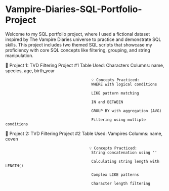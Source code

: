 # Vampire-Diaries-SQL-Portfolio-Project
Welcome to my SQL portfolio project, where I used a fictional dataset inspired by The Vampire Diaries universe to practice and demonstrate SQL skills.  This project includes two themed SQL scripts that showcase my proficiency with core SQL concepts like filtering, grouping, and string manipulation.

📂 Project 1: TVD Filtering Project #1
Table Used: Characters
Columns: name, species, age, birth_year

                                          💡 Concepts Practiced:
                                          WHERE with logical conditions

                                          LIKE pattern matching

                                          IN and BETWEEN

                                          GROUP BY with aggregation (AVG)

                                          Filtering using multiple conditions


📂 Project 2: TVD Filtering Project #2
Table Used: Vampires
Columns: name, coven

                                         💡 Concepts Practiced:
                                          String concatenation using ''

                                          Calculating string length with LENGTH()

                                          Complex LIKE patterns

                                          Character length filtering

